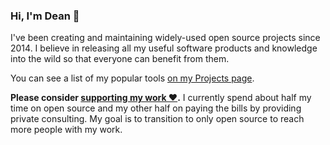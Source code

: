 ### Hi, I'm Dean 👋

I've been creating and maintaining widely-used open source projects since 2014. I believe in releasing all my useful software products and knowledge into the wild so that everyone can benefit from them.

You can see a list of my popular tools [on my Projects page](https://deanattali.com/projects/).

**Please consider [supporting my work ❤️](https://github.com/sponsors/daattali).** I currently spend about half my time on open source and my other half on paying the bills by providing private consulting. My goal is to transition to only open source to reach more people with my work.
